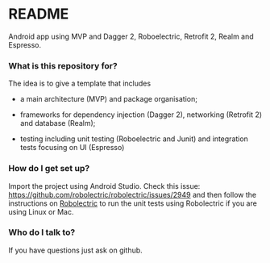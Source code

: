 # README #

Android app using MVP and Dagger 2, Roboelectric, Retrofit 2, Realm and Espresso.

### What is this repository for? ###

The idea is to give a template that includes 

* a main architecture (MVP) and package organisation;

* frameworks for dependency injection (Dagger 2), networking (Retrofit 2) and database (Realm);

* testing including unit testing (Roboelectric and Junit) and integration tests focusing on UI (Espresso)

### How do I get set up? ###

Import the project using Android Studio. 
Check this issue: https://github.com/robolectric/robolectric/issues/2949 and then follow the instructions on [Robolectric](http://robolectric.org/getting-started/) to run the unit tests using Robolectric if you are using Linux or Mac.

### Who do I talk to? ###

If you have questions just ask on github.
